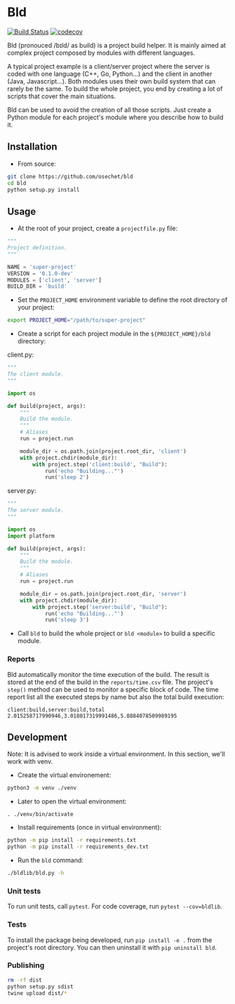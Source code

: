 # Bld

[![Build Status](https://travis-ci.org/osechet/bld.svg?branch=master)](https://travis-ci.org/osechet/bld)
[![codecov](https://codecov.io/gh/osechet/bld/branch/master/graph/badge.svg)](https://codecov.io/gh/osechet/bld)

Bld (pronouced /bɪld/ as build) is a project build helper. It is mainly aimed at complex project composed by modules with different languages.

A typical project example is a client/server project where the server is coded with one language (C++, Go, Python...) and the client in another (Java, Javascript...). Both modules uses their own build system that can rarely be the same. To build the whole project, you end by creating a lot of scripts that cover the main situations.

Bld can be used to avoid the creation of all those scripts. Just create a Python module for each project's module where you describe how to build it.

## Installation

* From source:
```bash
git clone https://github.com/osechet/bld
cd bld
python setup.py install
```

## Usage

* At the root of your project, create a `projectfile.py` file:
```python
"""
Project definition.
"""

NAME = 'super-project'
VERSION = '0.1.0-dev'
MODULES = ['client', 'server']
BUILD_DIR = 'build'
```

* Set the `PROJECT_HOME` environment variable to define the root directory of your project:
```bash
export PROJECT_HOME="/path/to/super-project"
```

* Create a script for each project module in the `${PROJECT_HOME}/bld` directory:

client.py:
```python
"""
The client module.
"""

import os

def build(project, args):
    """
    Build the module.
    """
    # Aliases
    run = project.run

    module_dir = os.path.join(project.root_dir, 'client')
    with project.chdir(module_dir):
        with project.step('client:build', "Build"):
            run('echo "Building..."')
            run('sleep 2')
```

server.py:
```python
"""
The server module.
"""

import os
import platform

def build(project, args):
    """
    Build the module.
    """
    # Aliases
    run = project.run

    module_dir = os.path.join(project.root_dir, 'server')
    with project.chdir(module_dir):
        with project.step('server:build', "Build"):
            run('echo "Building..."')
            run('sleep 3')
```

* Call `bld` to build the whole project or `bld <module>` to build a specific module.

### Reports

Bld automatically monitor the time execution of the build. The result is stored at the end of the build in the `reports/time.csv` file. The project's `step()` method can be used to monitor a specific block of code. The time report list all the executed steps by name but also the total build execution:
```csv
client:build,server:build,total
2.015258717990946,3.018017319991486,5.0884078509989195
```

## Development

Note: It is advised to work inside a virtual environment. In this section, we'll work with venv.

* Create the virtual environement:
```bash
python3 -m venv ./venv
```

* Later to open the virtual environment:
```
. ./venv/bin/activate
```

* Install requirements (once in virtual environment):
```bash
python -m pip install -r requirements.txt
python -m pip install -r requirements_dev.txt
```

* Run the `bld` command:
```bash
./bldlib/bld.py -h
```

### Unit tests

To run unit tests, call `pytest`. For code coverage, run `pytest --cov=bldlib`.

### Tests

To install the package being developed, run `pip install -e .` from the project's root directory. You can then uninstall it with `pip uninstall bld`.

### Publishing

```bash
rm -rf dist
python setup.py sdist
twine upload dist/*
```
